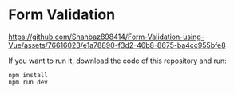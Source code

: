 # Form Validation



https://github.com/Shahbaz898414/Form-Validation-using-Vue/assets/76616023/e1a78890-f3d2-46b8-8675-ba4cc955bfe8



If you want to run it, download the code of this repository and run:

```
npm install
npm run dev
```
